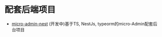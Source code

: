 # 配套后端项目

- [micro-admin-nest](https://github.com/chansee97/nove-admin-nest) (开发中)基于TS, NestJs, typeorm的micro-Admin配套后台项目
